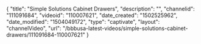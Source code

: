 {
    "title": "Simple Solutions Cabinet Drawers",
    "description": "",
    "channelid": "111091684",
    "videoid": "110007621",
    "date_created": "1502525962",
    "date_modified": "1504049172",
    "type": "captivate",
    "layout": "channelVideo",
    "url": "\/bbbusa-latest-videos\/simple-solutions-cabinet-drawers\/111091684-110007621"
}